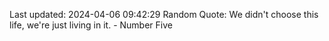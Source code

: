 Last updated: 2024-04-06 09:42:29
Random Quote: We didn't choose this life, we're just living in it. - Number Five